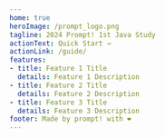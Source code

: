 ```yaml
---
home: true
heroImage: /prompt_logo.png
tagline: 2024 Prompt! 1st Java Study
actionText: Quick Start →
actionLink: /guide/
features:
- title: Feature 1 Title
  details: Feature 1 Description
- title: Feature 2 Title
  details: Feature 2 Description
- title: Feature 3 Title
  details: Feature 3 Description
footer: Made by prompt! with ❤️
---
```

